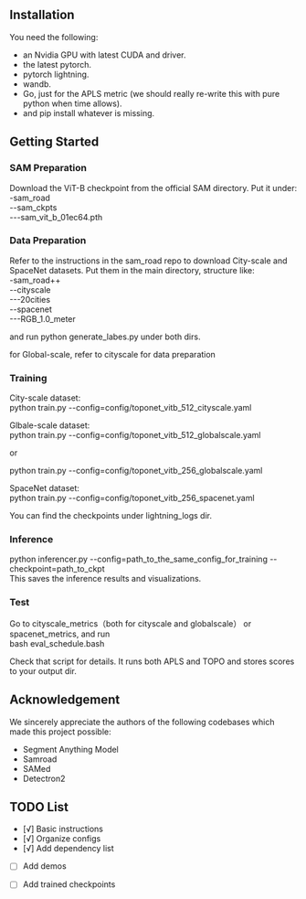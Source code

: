 
## Installation
You need the following:
- an Nvidia GPU with latest CUDA and driver.
- the latest pytorch.
- pytorch lightning.
- wandb.
- Go, just for the APLS metric (we should really re-write this with pure python when time allows).
- and pip install whatever is missing.


## Getting Started

### SAM Preparation
Download the ViT-B checkpoint from the official SAM directory. Put it under:  
-sam_road  
--sam_ckpts  
---sam_vit_b_01ec64.pth  

### Data Preparation
Refer to the instructions in the sam_road repo to download City-scale and SpaceNet datasets.
Put them in the main directory, structure like:  
-sam_road++  
--cityscale  
---20cities  
--spacenet  
---RGB_1.0_meter  

and run python generate_labes.py under both dirs.

for Global-scale, refer to cityscale for data preparation

### Training
City-scale dataset:  
python train.py --config=config/toponet_vitb_512_cityscale.yaml  

Glbale-scale dataset:  
python train.py --config=config/toponet_vitb_512_globalscale.yaml 

or

python train.py --config=config/toponet_vitb_256_globalscale.yaml 

SpaceNet dataset:  
python train.py --config=config/toponet_vitb_256_spacenet.yaml  

You can find the checkpoints under lightning_logs dir.

### Inference
python inferencer.py --config=path_to_the_same_config_for_training --checkpoint=path_to_ckpt  
This saves the inference results and visualizations.

### Test
Go to cityscale_metrics（both for cityscale and globalscale） or spacenet_metrics, and run  
bash eval_schedule.bash  

Check that script for details. It runs both APLS and TOPO and stores scores to your output dir.



## Acknowledgement
We sincerely appreciate the authors of the following codebases which made this project possible:
- Segment Anything Model  
- Samroad 
- SAMed  
- Detectron2  

## TODO List
- [√] Basic instructions
- [√] Organize configs
- [√] Add dependency list
- [ ] Add demos
- [ ] Add trained checkpoints



